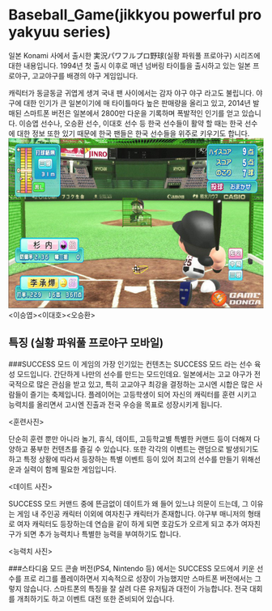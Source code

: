 # Baseball_Game(jikkyou powerful pro yakyuu series)
 일본 Konami 사에서 출시한 実況パワフルプロ野球(실황 파워풀 프로야구) 시리즈에 대한 내용입니다.
 1994년 첫 출시 이후로 매년 넘버링 타이틀을 출시하고 있는 일본 프로야구, 고교야구를 배경의 야구 게임입니다.

캐릭터가 동글동글 귀엽게 생겨 국내 팬 사이에서는 감자 야구 야구 라고도 불립니다.
야구에 대한 인기가 큰 일본이기에 매 타이틀마다 높은 판매량을 올리고 있고, 2014년 발매된 스마트폰 버전은 일본에서 2800만 다운을 기록하며 폭발적인 인기를 얻고 있습니다. 이승엽 선수나, 오승환 선수, 이대호 선수 등 한국 선수들이 활약 할 때는 한국 선수에 대한 정보 또한 있기 때문에 한국 팬들은 한국 선수들을 위주로 키우기도 합니다.
![Alt lsy](https://github.com/GeekInTheClass/Baseball_Game/blob/master/LSY.jpg "LEE")
<이승엽><이대호><오승환>

## 특징 (실황 파워풀 프로야구 모바일)
###SUCCESS 모드
이 게임의 가장 인기있는 컨텐츠는 SUCCESS 모드 라는 선수 육성 모드입니다. 간단하게 나만의 선수를 만드는 모드인데요.
일본에서는 고교 야구가 전국적으로 많은 관심을 받고 있고, 특히 고교야구 최강을 결정하는 고시엔 시합은 많은 사람들이 즐기는 축제입니다.
플레이어는 고등학생이 되어 자신의 캐릭터를 훈련 시키고 능력치를 올리면서 고시엔 진출과 전국 우승을 목표로 성장시키게 됩니다.

<훈련사진>

단순히 훈련 뿐만 아니라 놀기, 휴식, 데이트, 고등학교별 특별한 커맨드 등이 더해져 다양하고 풍부한 컨텐츠를 즐길 수 있습니다. 또한 각각의 이벤트는 랜덤으로 발생되기도 하고 특정 상황에 따라서 등장하는 특별 이벤트 등이 있어 최고의 선수를 만들기 위해선 운과 실력이 함께 필요한 게임입니다.

<데이트 사진>

SUCCESS 모드 커맨드 중에 뜬금없이 데이트가 왜 들어 있느냐 의문이 드는데, 그 이유는 게임 내 주인공 캐릭터 이외에 여자친구 캐릭터가 존재합니다. 야구부 매니저의 형태로 여자 캐릭터도 등장하는데 연습을 같이 하게 되면 호감도가 오르게 되고 추가 여자친구가 되면 추가 능력치나 특별한 능력을 부여하기도 합니다.

<능력치 사진>

###스타디움 모드
콘솔 버전(PS4, Nintendo 등) 에서는 SUCCESS 모드에서 키운 선수를 프로 리그를 플레이하면서 지속적으로 성장이 가능했지만 스마트폰 버전에서는 그렇지 않습니다. 스마트폰의 특징을 잘 살려 다른 유저팀과 대전이 가능합니다. 전국 대회를 개최하기도 하고 이벤트 대전 또한 준비되어 있습니다.
